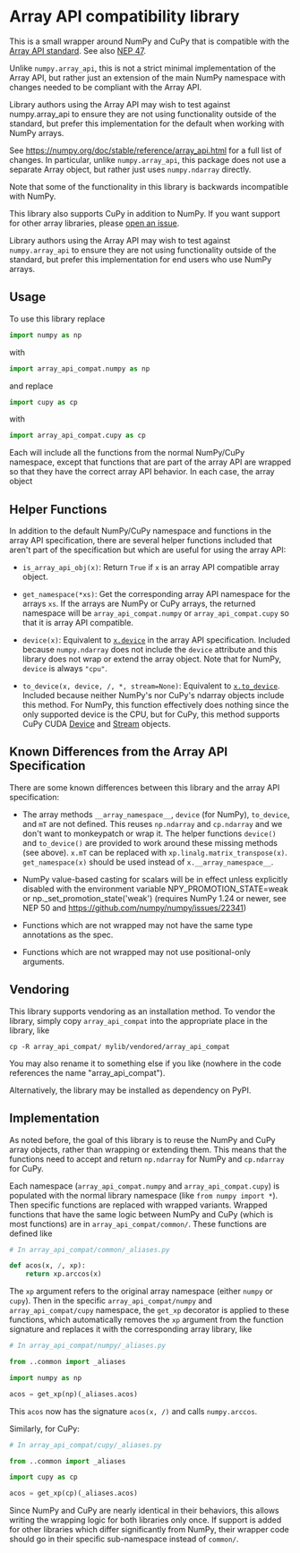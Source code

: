 # Array API compatibility library

This is a small wrapper around NumPy and CuPy that is compatible with the
[Array API standard](https://data-apis.org/array-api/latest/). See also [NEP
47](https://numpy.org/neps/nep-0047-array-api-standard.html).

Unlike `numpy.array_api`, this is not a strict minimal implementation of the
Array API, but rather just an extension of the main NumPy namespace with
changes needed to be compliant with the Array API.

Library authors using the Array API may wish to test against numpy.array_api
to ensure they are not using functionality outside of the standard, but prefer
this implementation for the default when working with NumPy arrays.

See https://numpy.org/doc/stable/reference/array_api.html for a full list of
changes. In particular, unlike `numpy.array_api`, this package does not use a
separate Array object, but rather just uses `numpy.ndarray` directly.

Note that some of the functionality in this library is backwards incompatible
with NumPy.

This library also supports CuPy in addition to NumPy. If you want support for
other array libraries, please [open an
issue](https://github.com/data-apis/array-api-compat/issues).

Library authors using the Array API may wish to test against `numpy.array_api`
to ensure they are not using functionality outside of the standard, but prefer
this implementation for end users who use NumPy arrays.

## Usage

To use this library replace

```py
import numpy as np
```

with

```py
import array_api_compat.numpy as np
```

and replace

```py
import cupy as cp
```

with

```py
import array_api_compat.cupy as cp
```

Each will include all the functions from the normal NumPy/CuPy namespace,
except that functions that are part of the array API are wrapped so that they
have the correct array API behavior. In each case, the array object


## Helper Functions

In addition to the default NumPy/CuPy namespace and functions in the array API
specification, there are several helper functions
included that aren't part of the specification but which are useful for using
the array API:

- `is_array_api_obj(x)`: Return `True` if `x` is an array API compatible array
  object.

- `get_namespace(*xs)`: Get the corresponding array API namespace for the
  arrays `xs`. If the arrays are NumPy or CuPy arrays, the returned namespace
  will be `array_api_compat.numpy` or `array_api_compat.cupy` so that it is
  array API compatible.

- `device(x)`: Equivalent to
  [`x.device`](https://data-apis.org/array-api/latest/API_specification/generated/signatures.array_object.array.device.html)
  in the array API specification. Included because `numpy.ndarray` does not
  include the `device` attribute and this library does not wrap or extend the
  array object. Note that for NumPy, `device` is always `"cpu"`.

- `to_device(x, device, /, *, stream=None)`: Equivalent to
  [`x.to_device`](https://data-apis.org/array-api/latest/API_specification/generated/signatures.array_object.array.to_device.html).
  Included because neither NumPy's nor CuPy's ndarray objects include this
  method. For NumPy, this function effectively does nothing since the only
  supported device is the CPU, but for CuPy, this method supports CuPy CUDA
  [Device](https://docs.cupy.dev/en/stable/reference/generated/cupy.cuda.Device.html)
  and
  [Stream](https://docs.cupy.dev/en/stable/reference/generated/cupy.cuda.Stream.html)
  objects.

## Known Differences from the Array API Specification

There are some known differences between this library and the array API
specification:

- The array methods `__array_namespace__`, `device` (for NumPy), `to_device`,
  and `mT` are not defined. This reuses `np.ndarray` and `cp.ndarray` and we
  don't want to monkeypatch or wrap it. The helper functions `device()` and
  `to_device()` are provided to work around these missing methods (see above).
  `x.mT` can be replaced with `xp.linalg.matrix_transpose(x)`.
  `get_namespace(x)` should be used instead of `x.__array_namespace__`.

- NumPy value-based casting for scalars will be in effect unless explicitly
  disabled with the environment variable NPY_PROMOTION_STATE=weak or
  np._set_promotion_state('weak') (requires NumPy 1.24 or newer, see NEP 50
  and https://github.com/numpy/numpy/issues/22341)

- Functions which are not wrapped may not have the same type annotations
  as the spec.

- Functions which are not wrapped may not use positional-only arguments.

## Vendoring

This library supports vendoring as an installation method. To vendor the
library, simply copy `array_api_compat` into the appropriate place in the
library, like

```
cp -R array_api_compat/ mylib/vendored/array_api_compat
```

You may also rename it to something else if you like (nowhere in the code
references the name "array_api_compat").

Alternatively, the library may be installed as dependency on PyPI.

## Implementation

As noted before, the goal of this library is to reuse the NumPy and CuPy array
objects, rather than wrapping or extending them. This means that the functions
need to accept and return `np.ndarray` for NumPy and `cp.ndarray` for CuPy.

Each namespace (`array_api_compat.numpy` and `array_api_compat.cupy`) is
populated with the normal library namespace (like `from numpy import *`). Then
specific functions are replaced with wrapped variants. Wrapped functions that
have the same logic between NumPy and CuPy (which is most functions) are in
`array_api_compat/common/`. These functions are defined like

```py
# In array_api_compat/common/_aliases.py

def acos(x, /, xp):
    return xp.arccos(x)
```

The `xp` argument refers to the original array namespace (either `numpy` or
`cupy`). Then in the specific `array_api_compat/numpy` and
`array_api_compat/cupy` namespace, the `get_xp` decorator is applied to these
functions, which automatically removes the `xp` argument from the function
signature and replaces it with the corresponding array library, like

```py
# In array_api_compat/numpy/_aliases.py

from ..common import _aliases

import numpy as np

acos = get_xp(np)(_aliases.acos)
```

This `acos` now has the signature `acos(x, /)` and calls `numpy.arccos`.

Similarly, for CuPy:

```py
# In array_api_compat/cupy/_aliases.py

from ..common import _aliases

import cupy as cp

acos = get_xp(cp)(_aliases.acos)
```

Since NumPy and CuPy are nearly identical in their behaviors, this allows
writing the wrapping logic for both libraries only once. If support is added
for other libraries which differ significantly from NumPy, their wrapper code
should go in their specific sub-namespace instead of `common/`.
